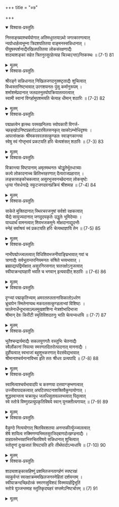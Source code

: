 +++
title = "०७"

+++

<details open><summary>विश्वास-प्रस्तुतिः</summary>

निस्सङ्ख्याश्चर्ययोगात् अतिमधुरतयाऽथो जगत्कारणत्वात्  
न्यग्रोधार्हत्वभूम्ना त्रिदशपतितया वाङ्मनस्सन्निधानात् ।  
पीयूषस्पर्शनाद्यैरखिलपतितया लोकसंरक्षणाद्यैः  
शाठ्याशङ्कां सहेत त्रितनुरसुरहेत्याह चिञ्चा(न्ता)न्तिकस्थः ॥ (7-1) 81
</details>

<details><summary>मूलम्</summary>

निस्सङ्ख्याश्चर्ययोगात् अतिमधुरतयाऽथो जगत्कारणत्वात्  
न्यग्रोधार्हत्वभूम्ना त्रिदशपतितया वाङ्मनस्सन्निधानात् ।  
पीयूषस्पर्शनाद्यैरखिलपतितया लोकसंरक्षणाद्यैः  
शाठ्याशङ्कां सहेत त्रितनुरसुरहेत्याह चिञ्चा(न्ता)न्तिकस्थः ॥ (7-1) 81
</details>



<details open><summary>विश्वास-प्रस्तुतिः</summary>

श्रीरङ्गे सन्निधानात् निखिलजगदनुस्रष्टृताद्यैः शुचित्वात्  
विध्वस्तानिष्टभावात् उरगशयनतः पुंसु कर्मानुरूपम् ।  
शर्माशर्मप्रदानात् जलदतनुतयोपक्रियातत्परत्वात्  
स्वामी स्वानां विगर्हामुपशमयति चेत्याह धीमान् शठारिः ॥ (7-2) 82
</details>

<details><summary>मूलम्</summary>

श्रीरङ्गे सन्निधानात् निखिलजगदनुस्रष्टृताद्यैः शुचित्वात्  
विध्वस्तानिष्टभावात् उरगशयनतः पुंसु कर्मानुरूपम् ।  
शर्माशर्मप्रदानात् जलदतनुतयोपक्रियातत्परत्वात्  
स्वामी स्वानां विगर्हामुपशमयति चेत्याह धीमान् शठारिः ॥ (7-2) 82
</details>



<details open><summary>विश्वास-प्रस्तुतिः</summary>

पद्माक्षत्वेन हृत्स्थः परमखनिलयः स्वोपकारी विगर्ज-  
च्छङ्खोऽनिष्टप्रहर्ताऽऽदरविलसनकृत् रक्षकोऽम्भोधिदृश्यः ।  
आपत्संरक्षकः श्रीमकरवरलसत्कुण्डलः स्वाङ्गकान्त्या  
स्वेषु स्वं गोप्तृभावं प्रकटयति हरिः चेत्यशंसत् शठारिः ॥ (7-3) 83
</details>

<details><summary>मूलम्</summary>

पद्माक्षत्वेन हृत्स्थः परमखनिलयः स्वोपकारी विगर्ज-  
च्छङ्खोऽनिष्टप्रहर्ताऽऽदरविलसनकृत् रक्षकोऽम्भोधिदृश्यः ।  
आपत्संरक्षकः श्रीमकरवरलसत्कुण्डलः स्वाङ्गकान्त्या  
स्वेषु स्वं गोप्तृभावं प्रकटयति हरिः चेत्यशंसत् शठारिः ॥ (7-3) 83
</details>



<details open><summary>विश्वास-प्रस्तुतिः</summary>

विक्रान्त्या विष्टपानाम् अमृतमथनतः चोद्धृतेर्भूतधात्र्याः  
कल्पे लोकादनाच्च क्षितिभरहरणात् दैत्यराजप्रहारात् ।  
लङ्कासङ्कोचकत्वात् असुरभुजवनच्छेदनात् लोकसृष्टेः  
धृत्या गोवर्धनाद्रेः स्फुटजगदवनप्रक्रियं श्रीशमाह ॥ (7-4) 84
</details>

<details><summary>मूलम्</summary>

विक्रान्त्या विष्टपानाम् अमृतमथनतः चोद्धृतेर्भूतधात्र्याः  
कल्पे लोकादनाच्च क्षितिभरहरणात् दैत्यराजप्रहारात् ।  
लङ्कासङ्कोचकत्वात् असुरभुजवनच्छेदनात् लोकसृष्टेः  
धृत्या गोवर्धनाद्रेः स्फुटजगदवनप्रक्रियं श्रीशमाह ॥ (7-4) 84
</details>



<details open><summary>विश्वास-प्रस्तुतिः</summary>

साकेते मुक्तिदानात् स्थिरचरजनुषां सर्वशो रक्षकत्वात्  
चैद्ये सायुज्यदानात् जगदुदयकृतेः उद्धृतेः भूमिदेव्याः ।  
याच्ञार्थं वामनत्वात् शिवभजकमुनेः मोक्षदानाद्युदन्तैः  
स्नेहं सर्वाश्रयं स्वं प्रकटयति हरिः चेत्यथाज्ञायि तेन ॥ (7-5) 85
</details>

<details><summary>मूलम्</summary>

साकेते मुक्तिदानात् स्थिरचरजनुषां सर्वशो रक्षकत्वात्  
चैद्ये सायुज्यदानात् जगदुदयकृतेः उद्धृतेः भूमिदेव्याः ।  
याच्ञार्थं वामनत्वात् शिवभजकमुनेः मोक्षदानाद्युदन्तैः  
स्नेहं सर्वाश्रयं स्वं प्रकटयति हरिः चेत्यथाज्ञायि तेन ॥ (7-5) 85
</details>



<details open><summary>विश्वास-प्रस्तुतिः</summary>

नाभीपद्मोज्ज्वलत्वात् विधिशिवभजनीयाङ्घ्रिभावात् गवां च  
त्राणाद्यैः सर्वभूतान्तरनियमनतः संश्रिते भव्यभावात् ।  
ब्रह्माद्यापद्विमोक्षात् असुरनिरसनात् त्रातरक्षोऽनुजत्वात्  
स्वीयाक्रन्दापहारी भवति च भगवान् इत्यवादीत् शठारिः ॥ (7-6) 86
</details>

<details><summary>मूलम्</summary>

नाभीपद्मोज्ज्वलत्वात् विधिशिवभजनीयाङ्घ्रिभावात् गवां च  
त्राणाद्यैः सर्वभूतान्तरनियमनतः संश्रिते भव्यभावात् ।  
ब्रह्माद्यापद्विमोक्षात् असुरनिरसनात् त्रातरक्षोऽनुजत्वात्  
स्वीयाक्रन्दापहारी भवति च भगवान् इत्यवादीत् शठारिः ॥ (7-6) 86
</details>



<details open><summary>विश्वास-प्रस्तुतिः</summary>

दृग्भ्यां पद्माकृतिभ्याम् अमरतरुलतानासिकातोऽधरेण  
भ्रूचापेन स्मितेनाप्यथ मकरलसत्कुण्डलाभ्यां विशिष्टः ।  
फालेनार्धेन्दुभासाऽमलमुखशशिना नेत्रशोभादिभाजा  
श्रीमान् देवः किरीटी स्मृतिविशदतनुः भाति चेत्यभ्यधायि ॥ (7-7) 87
</details>

<details><summary>मूलम्</summary>

दृग्भ्यां पद्माकृतिभ्याम् अमरतरुलतानासिकातोऽधरेण  
भ्रूचापेन स्मितेनाप्यथ मकरलसत्कुण्डलाभ्यां विशिष्टः ।  
फालेनार्धेन्दुभासाऽमलमुखशशिना नेत्रशोभादिभाजा  
श्रीमान् देवः किरीटी स्मृतिविशदतनुः भाति चेत्यभ्यधायि ॥ (7-7) 87
</details>



<details open><summary>विश्वास-प्रस्तुतिः</summary>

भूतैश्चन्द्रार्यमाद्यैः सकलयुगगतैः वस्तुभिः चेतनाद्यैः  
स्वैर्लोकानां नियत्या स्मरणतदितरोत्पादनात् माननाद्यैः ।  
दुर्ज्ञेयत्वात् स्वभाजां बहुशुभकरणात् वेदसंवेद्यभावात्  
श्रीमानाश्चर्यनानाविभव इति ततः श्रीधरः प्रत्यपादि ॥ (7-8) 88
</details>

<details><summary>मूलम्</summary>

भूतैश्चन्द्रार्यमाद्यैः सकलयुगगतैः वस्तुभिः चेतनाद्यैः  
स्वैर्लोकानां नियत्या स्मरणतदितरोत्पादनात् माननाद्यैः ।  
दुर्ज्ञेयत्वात् स्वभाजां बहुशुभकरणात् वेदसंवेद्यभावात्  
श्रीमानाश्चर्यनानाविभव इति ततः श्रीधरः प्रत्यपादि ॥ (7-8) 88
</details>



<details open><summary>विश्वास-प्रस्तुतिः</summary>

स्वामित्वाश्चर्यभावादपि च करुणया दत्तवाग्जृम्भणत्वात्  
उज्जीवापादकत्वात् अघटितघटनाशक्तिवैकुण्ठयोगात् ।  
शुद्धस्वान्तत्व चक्रायुध जलधिसुतावल्लभत्वात् पितृत्वात्  
स्वे स्तोत्रे विष्णुरप्रत्युपकृतिविषये स्वान् युनक्तीत्यगायत् ॥ (7-9) 89
</details>

<details><summary>मूलम्</summary>

स्वामित्वाश्चर्यभावादपि च करुणया दत्तवाग्जृम्भणत्वात्  
उज्जीवापादकत्वात् अघटितघटनाशक्तिवैकुण्ठयोगात् ।  
शुद्धस्वान्तत्व चक्रायुध जलधिसुतावल्लभत्वात् पितृत्वात्  
स्वे स्तोत्रे विष्णुरप्रत्युपकृतिविषये स्वान् युनक्तीत्यगायत् ॥ (7-9) 89
</details>



<details open><summary>विश्वास-प्रस्तुतिः</summary>

वैकुण्ठे नित्ययोगात् श्रितविवशतया अनन्तकीर्त्युज्ज्वलत्वात्  
शेषे शायित्व रुक्मिणण्यभिमतसुरजिद्बाणदोःखण्डनाद्यैः ।  
ग्राहग्रस्तेभरक्षाभिरुचितविषये सन्निधानात् शुचित्वात्  
स्तोतॄणां दुःखजातं विघटयति हरिः तीर्थपादोऽभ्यधायि ॥ (7-10) 90
</details>

<details><summary>मूलम्</summary>

वैकुण्ठे नित्ययोगात् श्रितविवशतया अनन्तकीर्त्युज्ज्वलत्वात्  
शेषे शायित्व रुक्मिणण्यभिमतसुरजिद्बाणदोःखण्डनाद्यैः ।  
ग्राहग्रस्तेभरक्षाभिरुचितविषये सन्निधानात् शुचित्वात्  
स्तोतॄणां दुःखजातं विघटयति हरिः तीर्थपादोऽभ्यधायि ॥ (7-10) 90
</details>



<details open><summary>विश्वास-प्रस्तुतिः</summary>

शाठ्याशङ्कासहिष्णुं प्रशमितजनतागर्हणं स्पष्टरक्षं  
व्याकुर्वन्तं स्वरक्षाक्रममखिलजनस्नेहितां दर्शयन्तम् ।  
स्वीयाक्रन्दच्छिदोत्कं स्मरणसुविशदं विस्मयार्हद्विभूतिं  
स्तोत्रे युञ्जन्तमाह स्तुतिकृदघहरं सप्तमेऽनिष्टचोरम् ॥ (7) 91
</details>

<details><summary>मूलम्</summary>

शाठ्याशङ्कासहिष्णुं प्रशमितजनतागर्हणं स्पष्टरक्षं  
व्याकुर्वन्तं स्वरक्षाक्रममखिलजनस्नेहितां दर्शयन्तम् ।  
स्वीयाक्रन्दच्छिदोत्कं स्मरणसुविशदं विस्मयार्हद्विभूतिं  
स्तोत्रे युञ्जन्तमाह स्तुतिकृदघहरं सप्तमेऽनिष्टचोरम् ॥ (7) 91
</details>

